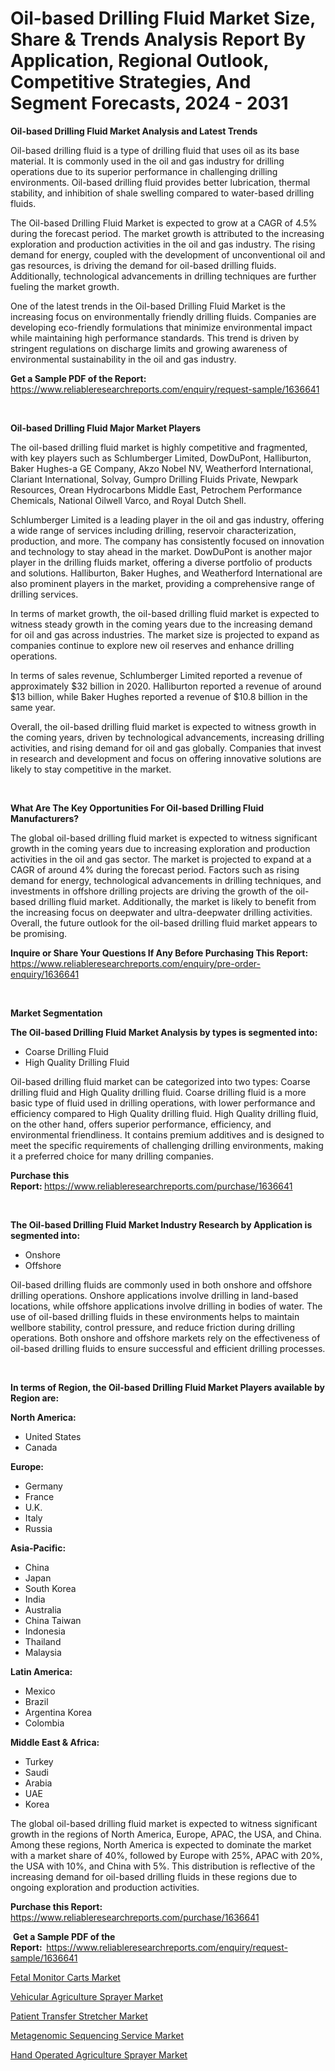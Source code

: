 <p><h1>Oil-based Drilling Fluid Market Size, Share & Trends Analysis Report By Application, Regional Outlook, Competitive Strategies, And Segment Forecasts, 2024 - 2031</h1></p><p><strong>Oil-based Drilling Fluid Market Analysis and Latest Trends</strong></p>
<p><p>Oil-based drilling fluid is a type of drilling fluid that uses oil as its base material. It is commonly used in the oil and gas industry for drilling operations due to its superior performance in challenging drilling environments. Oil-based drilling fluid provides better lubrication, thermal stability, and inhibition of shale swelling compared to water-based drilling fluids.</p><p>The Oil-based Drilling Fluid Market is expected to grow at a CAGR of 4.5% during the forecast period. The market growth is attributed to the increasing exploration and production activities in the oil and gas industry. The rising demand for energy, coupled with the development of unconventional oil and gas resources, is driving the demand for oil-based drilling fluids. Additionally, technological advancements in drilling techniques are further fueling the market growth.</p><p>One of the latest trends in the Oil-based Drilling Fluid Market is the increasing focus on environmentally friendly drilling fluids. Companies are developing eco-friendly formulations that minimize environmental impact while maintaining high performance standards. This trend is driven by stringent regulations on discharge limits and growing awareness of environmental sustainability in the oil and gas industry.</p></p>
<p><strong>Get a Sample PDF of the Report:&nbsp;</strong> <a href="https://www.reliableresearchreports.com/enquiry/request-sample/1636641">https://www.reliableresearchreports.com/enquiry/request-sample/1636641</a></p>
<p>&nbsp;</p>
<p><strong>Oil-based Drilling Fluid Major Market Players</strong></p>
<p><p>The oil-based drilling fluid market is highly competitive and fragmented, with key players such as Schlumberger Limited, DowDuPont, Halliburton, Baker Hughes-a GE Company, Akzo Nobel NV, Weatherford International, Clariant International, Solvay, Gumpro Drilling Fluids Private, Newpark Resources, Orean Hydrocarbons Middle East, Petrochem Performance Chemicals, National Oilwell Varco, and Royal Dutch Shell.</p><p>Schlumberger Limited is a leading player in the oil and gas industry, offering a wide range of services including drilling, reservoir characterization, production, and more. The company has consistently focused on innovation and technology to stay ahead in the market. DowDuPont is another major player in the drilling fluids market, offering a diverse portfolio of products and solutions. Halliburton, Baker Hughes, and Weatherford International are also prominent players in the market, providing a comprehensive range of drilling services.</p><p>In terms of market growth, the oil-based drilling fluid market is expected to witness steady growth in the coming years due to the increasing demand for oil and gas across industries. The market size is projected to expand as companies continue to explore new oil reserves and enhance drilling operations.</p><p>In terms of sales revenue, Schlumberger Limited reported a revenue of approximately $32 billion in 2020. Halliburton reported a revenue of around $13 billion, while Baker Hughes reported a revenue of $10.8 billion in the same year.</p><p>Overall, the oil-based drilling fluid market is expected to witness growth in the coming years, driven by technological advancements, increasing drilling activities, and rising demand for oil and gas globally. Companies that invest in research and development and focus on offering innovative solutions are likely to stay competitive in the market.</p></p>
<p>&nbsp;</p>
<p><strong>What Are The Key Opportunities For Oil-based Drilling Fluid Manufacturers?</strong></p>
<p><p>The global oil-based drilling fluid market is expected to witness significant growth in the coming years due to increasing exploration and production activities in the oil and gas sector. The market is projected to expand at a CAGR of around 4% during the forecast period. Factors such as rising demand for energy, technological advancements in drilling techniques, and investments in offshore drilling projects are driving the growth of the oil-based drilling fluid market. Additionally, the market is likely to benefit from the increasing focus on deepwater and ultra-deepwater drilling activities. Overall, the future outlook for the oil-based drilling fluid market appears to be promising.</p></p>
<p><strong>Inquire or Share Your Questions If Any Before Purchasing This Report:</strong> <a href="https://www.reliableresearchreports.com/enquiry/pre-order-enquiry/1636641">https://www.reliableresearchreports.com/enquiry/pre-order-enquiry/1636641</a></p>
<p>&nbsp;</p>
<p><strong>Market Segmentation</strong></p>
<p><strong>The Oil-based Drilling Fluid Market Analysis by types is segmented into:</strong></p>
<p><ul><li>Coarse Drilling Fluid</li><li>High Quality Drilling Fluid</li></ul></p>
<p><p>Oil-based drilling fluid market can be categorized into two types: Coarse drilling fluid and High Quality drilling fluid. Coarse drilling fluid is a more basic type of fluid used in drilling operations, with lower performance and efficiency compared to High Quality drilling fluid. High Quality drilling fluid, on the other hand, offers superior performance, efficiency, and environmental friendliness. It contains premium additives and is designed to meet the specific requirements of challenging drilling environments, making it a preferred choice for many drilling companies.</p></p>
<p><strong>Purchase this Report:&nbsp;</strong><a href="https://www.reliableresearchreports.com/purchase/1636641">https://www.reliableresearchreports.com/purchase/1636641</a></p>
<p>&nbsp;</p>
<p><strong>The Oil-based Drilling Fluid Market Industry Research by Application is segmented into:</strong></p>
<p><ul><li>Onshore</li><li>Offshore</li></ul></p>
<p><p>Oil-based drilling fluids are commonly used in both onshore and offshore drilling operations. Onshore applications involve drilling in land-based locations, while offshore applications involve drilling in bodies of water. The use of oil-based drilling fluids in these environments helps to maintain wellbore stability, control pressure, and reduce friction during drilling operations. Both onshore and offshore markets rely on the effectiveness of oil-based drilling fluids to ensure successful and efficient drilling processes.</p></p>
<p>&nbsp;</p>
<p><strong>In terms of Region, the Oil-based Drilling Fluid Market Players available by Region are:</strong></p>
<p>
    <p> <strong> North America: </strong>
        <ul>
            <li>United States</li>
            <li>Canada</li>
        </ul>
        </p> 
    <p> <strong> Europe: </strong>
        <ul>
            <li>Germany</li>
            <li>France</li>
            <li>U.K.</li>
            <li>Italy</li>
            <li>Russia</li>
        </ul>
        </p> 
    <p> <strong> Asia-Pacific: </strong>
        <ul>
            <li>China</li>
            <li>Japan</li>
            <li>South Korea</li>
            <li>India</li>
            <li>Australia</li>
            <li>China Taiwan</li>
            <li>Indonesia</li>
            <li>Thailand</li>
            <li>Malaysia</li>
        </ul>
        </p> 
    <p> <strong> Latin America: </strong>
        <ul>
            <li>Mexico</li>
            <li>Brazil</li>
            <li>Argentina Korea</li>
            <li>Colombia</li>
        </ul>
        </p> 
    <p> <strong> Middle East & Africa: </strong>
        <ul>
            <li>Turkey</li>
            <li>Saudi</li>
            <li>Arabia</li>
            <li>UAE</li>
            <li>Korea</li>
        </ul>
    </p>
    </p>
<p><p>The global oil-based drilling fluid market is expected to witness significant growth in the regions of North America, Europe, APAC, the USA, and China. Among these regions, North America is expected to dominate the market with a market share of 40%, followed by Europe with 25%, APAC with 20%, the USA with 10%, and China with 5%. This distribution is reflective of the increasing demand for oil-based drilling fluids in these regions due to ongoing exploration and production activities.</p></p>
<p><strong>Purchase this Report: </strong><a href="https://www.reliableresearchreports.com/purchase/1636641">https://www.reliableresearchreports.com/purchase/1636641</a></p>
<p>&nbsp;<strong>Get a Sample PDF of the Report:&nbsp;&nbsp;</strong><a href="https://www.reliableresearchreports.com/enquiry/request-sample/1636641">https://www.reliableresearchreports.com/enquiry/request-sample/1636641</a></p>
<p><strong></strong></p>
<p><p><a href="https://medium.com/p/e47ea0155c69/edit">Fetal Monitor Carts Market</a></p><p><a href="https://github.com/provorikovar/Market-Research-Report-List-3/blob/main/vehicular-agriculture-sprayer-market.md">Vehicular Agriculture Sprayer Market</a></p><p><a href="https://medium.com/@lisastevens48/patient-transfer-stretcher-market-trends-forecast-and-competitive-analysis-to-2031-570c500acd2a">Patient Transfer Stretcher Market</a></p><p><a href="https://medium.com/@patriciaknight1961/metagenomic-sequencing-service-market-comprehensive-assessment-by-type-application-and-geography-bc6f65dd6d5c">Metagenomic Sequencing Service Market</a></p><p><a href="https://github.com/CliffMedina6/Market-Research-Report-List-3/blob/main/hand-operated-agriculture-sprayer-market.md">Hand Operated Agriculture Sprayer Market</a></p></p>